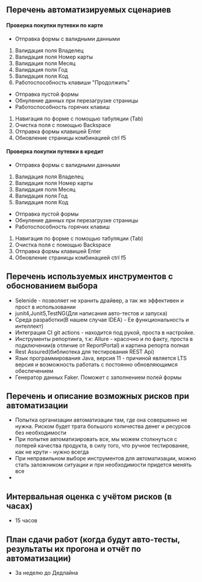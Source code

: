 ## Перечень автоматизируемых сценариев
#### Проверка покупки путевки по карте
* Отправка формы с валидными данными
1. Валидация поля Владелец
2. Валидация поля Номер карты
3. Валидация поля Месяц
4. Валидация поля Год
5. Валидация поля Код
6. Работоспособность клавиши "Продолжить"
* Отправка пустой формы
* Обнуление данных при перезагрузке страницы
* Работоспособность горячих клавиш
1. Навигация по форме с помощью табуляции (Tab)
2. Очистка поля с помощью Backspace
3. Отправка формы клавишей Enter 
4. Обновление страницы комбинацией ctrl f5
#### Проверка покупки путевки в кредит
* Отправка формы с валидными данными
1. Валидация поля Владелец
2. Валидация поля Номер карты
3. Валидация поля Месяц
4. Валидация поля Год
5. Валидация поля Код
* Отправка пустой формы
* Обнуление данных при перезагрузке страницы
* Работоспособность горячих клавиш
1. Навигация по форме с помощью табуляции (Tab)
2. Очистка поля с помощью Backspace
3. Отправка формы клавишей Enter
4. Обновление страницы комбинацией ctrl f5


## Перечень используемых инструментов с обоснованием выбора
* Selenide - позволяет не хранить драйвер, а так же эффективен и прост в использовании
* junit4,Junit5,TestNG(Для написания авто-тестов и запуска)
* Среда разработки(В нашем случае IDEA) - Ее функциональность и интеллект)
* Интеграция CI git actions - находится под рукой, проста в настройке.
* Инструменты репортинга, т.к: Allure - красочно и по факту, проста в подключении(в отличие от ReportPortal) и картина репорта полная
* Rest Assured(библиотека для тестирования REST Api)
* Язык программирования Java, версия 11 - причиной является LTS версия и возможность работать с постоянно обновляющимся обеспечением
* Генератор данных Faker. Поможет с заполнением полей формы
## Перечень и описание возможных рисков при автоматизации
* Попытка организации автоматизации там, где она совершенно не нужна. Риском будет трата большого количества денег и ресурсов без необходимости
* При попытке автоматизировать все, мы можем столкнуться с потерей качества продукта, в силу того, что ручное тестирование, как не крути - нужно всегда
* При неправильном выборе инструментов для автоматизации, можно стать заложником ситуации и при необходимости придется менять все
* 
## Интервальная оценка с учётом рисков (в часах)

* 15 часов

## План сдачи работ (когда будут авто-тесты, результаты их прогона и отчёт по автоматизации)
* За неделю до Дедлайна

